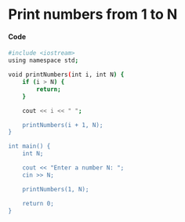 
# Print numbers from 1 to N





#### Code


```bash
#include <iostream>
using namespace std;

void printNumbers(int i, int N) {
    if (i > N) {
        return;
    }

    cout << i << " ";

    printNumbers(i + 1, N);
}

int main() {
    int N;

    cout << "Enter a number N: ";
    cin >> N;

    printNumbers(1, N);

    return 0;
}


```

